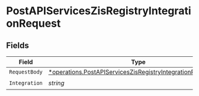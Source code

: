# PostAPIServicesZisRegistryIntegrationRequest


## Fields

| Field                                                                                                                                       | Type                                                                                                                                        | Required                                                                                                                                    | Description                                                                                                                                 |
| ------------------------------------------------------------------------------------------------------------------------------------------- | ------------------------------------------------------------------------------------------------------------------------------------------- | ------------------------------------------------------------------------------------------------------------------------------------------- | ------------------------------------------------------------------------------------------------------------------------------------------- |
| `RequestBody`                                                                                                                               | [*operations.PostAPIServicesZisRegistryIntegrationRequestBody](../../models/operations/postapiserviceszisregistryintegrationrequestbody.md) | :heavy_minus_sign:                                                                                                                          | N/A                                                                                                                                         |
| `Integration`                                                                                                                               | *string*                                                                                                                                    | :heavy_check_mark:                                                                                                                          | N/A                                                                                                                                         |